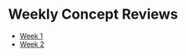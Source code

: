 # Weekly Concept Reviews

* [Week 1](https://docs.google.com/document/d/10DRknH5HBH-4czzO6J3Ra9Tt-UnSnZ2PO8BZCeJ5f3A/edit?usp=sharing)
* [Week 2](https://docs.google.com/document/d/1gZDqrLWruYQlxxg0kzmfT0cHuKUve-QeEZlA6ZCD4ZY/edit?usp=sharing)